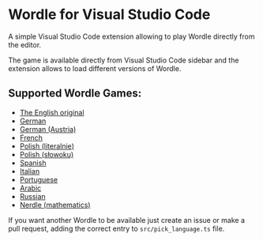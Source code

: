 # Wordle for Visual Studio Code

A simple Visual Studio Code extension allowing to play Wordle directly from the editor.

The game is available directly from Visual Studio Code sidebar and the extension allows to load different versions of Wordle.

## Supported Wordle Games:
- [The English original](https://www.powerlanguage.co.uk/wordle/) 
- [German](https://wordle.uber.space)
- [German (Austria)](https://wordle.at)
- [French](https://wordle.louan.me)
- [Polish (literalnie)](https://literalnie.fun)
- [Polish (słowoku)](https://www.kurnik.pl/slowoku/)
- [Spanish](https://wordle.danielfrg.com)
- [Italian](https://sebastianomorando.github.io/wordle-it/)
- [Portuguese](https://term.ooo)
- [Arabic](https://arwordle.netlify.app)
- [Russian](https://arwordle.netlify.app)
- [Nerdle (mathematics)](https://nerdlegame.com)

If you want another Wordle to be available just create an issue or make a pull request, adding the correct entry to `src/pick_language.ts` file.
